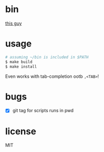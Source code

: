 # bin
[this guy](https://rhodesmill.org/brandon/2009/commands-with-comma/)

# usage
````bash
# assuming ~/bin is included in $PATH
$ make build
$ make install
````

Even works with tab-completion ootb `,<TAB>`!

# bugs
- [x] git tag for scripts runs in pwd

# license
MIT
